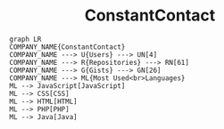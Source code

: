<h1 align="center">ConstantContact</h1>

```mermaid
graph LR
COMPANY_NAME{ConstantContact}
COMPANY_NAME ---> U{Users} ---> UN[4]
COMPANY_NAME ---> R{Repositories} ---> RN[61]
COMPANY_NAME ---> G{Gists} ---> GN[26]
COMPANY_NAME ---> ML{Most Used<br>Languages}
ML --> JavaScript[JavaScript]
ML --> CSS[CSS]
ML --> HTML[HTML]
ML --> PHP[PHP]
ML --> Java[Java]
```
